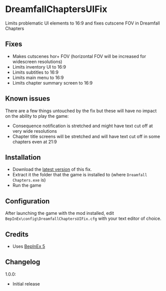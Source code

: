 # DreamfallChaptersUIFix

Limits problematic UI elements to 16:9 and fixes cutscene FOV in Dreamfall Chapters

## Fixes

- Makes cutscenes hor+ FOV (horizontal FOV will be increased for widescreen resolutions)
- Limits inventory UI to 16:9
- Limits subtitles to 16:9
- Limits main menu to 16:9
- Limits chapter summary screen to 16:9

## Known issues

There are a few things untouched by the fix but these will have no impact on the ability to play the game:

- Consequence notification is stretched and might have text cut off at very wide resolutions
- Chapter title screens will be stretched and will have text cut off in some chapters even at 21:9

## Installation

- Download the [latest version](https://github.com/PhantomGamers/DreamfallChaptersUIFix/releases/latest) of this fix.
- Extract it the folder that the game is installed to (where `Dreamfall Chapters.exe` is)
- Run the game
  
## Configuration

After launching the game with the mod installed, edit `BepInEx\config\DreamfallChaptersUIFix.cfg` with your text editor of choice.

## Credits

- Uses [BepInEx 5](https://github.com/BepInEx/BepInEx)

## Changelog

1.0.0:

- Initial release
